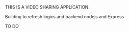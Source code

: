 THIS IS A VIDEO SHARING APPLICATION.

Building to refresh logics and backend nodejs and Express

TO DO 